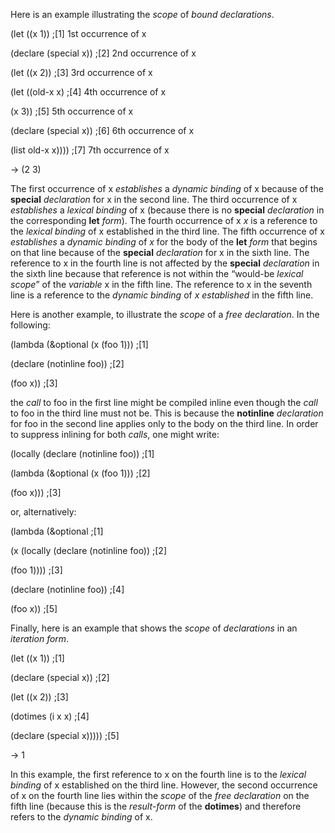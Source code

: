  



Here is an example illustrating the *scope* of *bound declarations*. 



(let ((x 1)) ;[1] 1st occurrence of x 



(declare (special x)) ;[2] 2nd occurrence of x 



(let ((x 2)) ;[3] 3rd occurrence of x 



(let ((old-x x) ;[4] 4th occurrence of x 



(x 3)) ;[5] 5th occurrence of x 



(declare (special x)) ;[6] 6th occurrence of x 



(list old-x x)))) ;[7] 7th occurrence of x 



→ (2 3) 



The first occurrence of x *establishes* a *dynamic binding* of x because of the **special** *declaration* for x in the second line. The third occurrence of x *establishes* a *lexical binding* of x (because there is no **special** *declaration* in the corresponding **let** *form*). The fourth occurrence of x *x* is a reference to the *lexical binding* of x established in the third line. The fifth occurrence of x *establishes* a *dynamic binding* of *x* for the body of the **let** *form* that begins on that line because of the **special** *declaration* for x in the sixth line. The reference to x in the fourth line is not affected by the **special** *declaration* in the sixth line because that reference is not within the “would-be *lexical scope*” of the *variable* x in the fifth line. The reference to x in the seventh line is a reference to the *dynamic binding* of *x established* in the fifth line. 



Here is another example, to illustrate the *scope* of a *free declaration*. In the following: 



(lambda (&amp;optional (x (foo 1))) ;[1] 



(declare (notinline foo)) ;[2] 



(foo x)) ;[3] 



the *call* to foo in the first line might be compiled inline even though the *call* to foo in the third line must not be. This is because the **notinline** *declaration* for foo in the second line applies only to the body on the third line. In order to suppress inlining for both *calls*, one might write: 



(locally (declare (notinline foo)) ;[1] 



(lambda (&amp;optional (x (foo 1))) ;[2] 



(foo x))) ;[3] 



or, alternatively: 



(lambda (&amp;optional ;[1] 



(x (locally (declare (notinline foo)) ;[2] 



(foo 1)))) ;[3] 



(declare (notinline foo)) ;[4] 



(foo x)) ;[5] 



Finally, here is an example that shows the *scope* of *declarations* in an *iteration form*. 



(let ((x 1)) ;[1] 



(declare (special x)) ;[2]  







(let ((x 2)) ;[3] 



(dotimes (i x x) ;[4] 



(declare (special x))))) ;[5] 



→ 1 



In this example, the first reference to x on the fourth line is to the *lexical binding* of x established on the third line. However, the second occurrence of x on the fourth line lies within the *scope* of the *free declaration* on the fifth line (because this is the *result-form* of the **dotimes**) and therefore refers to the *dynamic binding* of x.  







